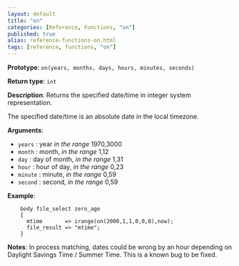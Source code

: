 ```yaml
---
layout: default
title: "on"
categories: [Reference, Functions, "on"]
published: true
alias: reference-functions-on.html
tags: [reference, functions, "on"]
---
```


**Prototype**: `on(years, months, days, hours, minutes, seconds)`

**Return type**: `int`

**Description**: Returns the specified date/time in integer system representation.

The specified date/time is an absolute date in the local timezone.

**Arguments**:

* `years` : year *in the range* 1970,3000
* `month` : month, *in the range* 1,12
* `day` : day of month, *in the range* 1,31
* `hour` : hour of day, *in the range* 0,23
* `minute` : minute, *in the range* 0,59
* `second` : second, *in the range* 0,59

**Example**:

```cf3
    body file_select zero_age
    {
      mtime       => irange(on(2000,1,1,0,0,0),now);
      file_result => "mtime";
    }
```

**Notes**:
In process matching, dates could be wrong by an hour depending on Daylight 
Savings Time / Summer Time. This is a known bug to be fixed.
